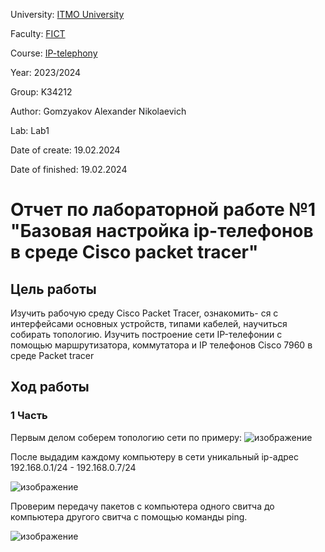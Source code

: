 University: [ITMO University](https://itmo.ru/ru/)

Faculty: [FICT](https://fict.itmo.ru)

Course: [IP-telephony](https://github.com/itmo-ict-faculty/ip-telephony)

Year: 2023/2024

Group: K34212

Author: Gomzyakov Alexander Nikolaevich

Lab: Lab1

Date of create: 19.02.2024

Date of finished: 19.02.2024

# Отчет по лабораторной работе №1 "Базовая настройка ip-телефонов в среде Сisco packet tracer" #

## Цель работы ##
Изучить рабочую среду Cisco Packet Tracer, ознакомить- ся с интерфейсами основных устройств, типами кабелей, научиться собирать топологию. Изучить построение сети IP-телефонии с помощью маршрутизатора, коммутатора и IP телефонов Cisco 7960 в среде Packet tracer

## Ход работы ##

### 1 Часть ###

Первым делом соберем топологию сети по примеру:
![изображение](https://github.com/fiji6479/2023_2024-ip-telephony-k34212-Gomzyakov-Alexander/assets/71012423/0cc8f86f-c5a7-4e52-9a5e-2b00f56c3ff6)

После выдадим каждому компьютеру в сети уникальный ip-адрес 192.168.0.1/24 - 192.168.0.7/24

![изображение](https://github.com/fiji6479/2023_2024-ip-telephony-k34212-Gomzyakov-Alexander/assets/71012423/09e2797f-61ad-46f8-a73a-ce6035bda898)

Проверим передачу пакетов с компьютера одного свитча до компьютера другого свитча с помощью команды ping.

![изображение](https://github.com/fiji6479/2023_2024-ip-telephony-k34212-Gomzyakov-Alexander/assets/71012423/95eb8522-af2f-4f50-8059-396e3c5663d7)

